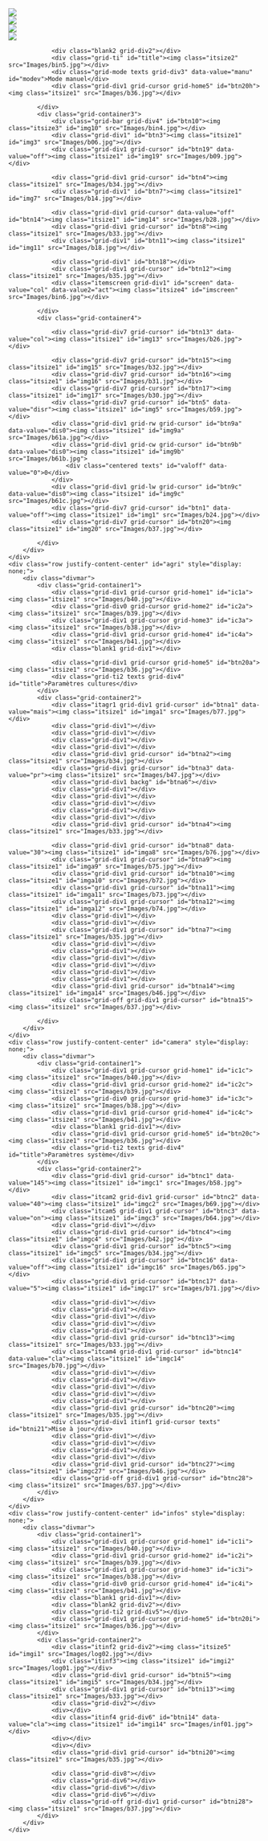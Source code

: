 <!DOCTYPE html>
<html>
<head>
	<meta charset="utf-8">
	<meta name="viewport" content="width=device width, initial-scale=1">
	<title>Interface Cormiers</title>
	<link rel="stylesheet" href="https://maxcdn.bootstrapcdn.com/bootstrap/4.0.0/css/bootstrap.min.css" integrity="sha384-Gn5384xqQ1aoWXA+058RXPxPg6fy4IWvTNh0E263XmFcJlSAwiGgFAW/dAiS6JXm" crossorigin="anonymous">
	<link rel="stylesheet" type="text/css" href="style.css">
	<script src="https://code.jquery.com/jquery-3.2.1.slim.min.js" integrity="sha384-KJ3o2DKtIkvYIK3UENzmM7KCkRr/rE9/Qpg6aAZGJwFDMVNA/GpGFF93hXpG5KkN" crossorigin="anonymous"></script>
	<script src="https://cdnjs.cloudflare.com/ajax/libs/popper.js/1.12.9/umd/popper.min.js" integrity="sha384-ApNbgh9B+Y1QKtv3Rn7W3mgPxhU9K/ScQsAP7hUibX39j7fakFPskvXusvfa0b4Q" crossorigin="anonymous"></script>
	<script src="https://maxcdn.bootstrapcdn.com/bootstrap/4.0.0/js/bootstrap.min.js" integrity="sha384-JZR6Spejh4U02d8jOt6vLEHfe/JQGiRRSQQxSfFWpi1MquVdAyjUar5+76PVCmYl" crossorigin="anonymous"></script>
	<script src="https://ajax.googleapis.com/ajax/libs/jquery/3.5.0/jquery.min.js"></script>

</head>

<body>
	<div class="row justify-content-center" id="home" style="">
		<div class="divmar">
			<div class="grid-container1">
				<div class="grid-div0 grid-cursor grid-home1" id="ic1h"><img class="itsize1" src="Images/b40.jpg"></div>
				<div class="grid-div1 grid-cursor grid-home2" id="ic2h"><img class="itsize1" src="Images/b39.jpg"></div>
				<div class="grid-div1 grid-cursor grid-home3" id="ic3h"><img class="itsize1" src="Images/b38.jpg"></div>
				<div class="grid-div1 grid-cursor grid-home4" id="ic4h"><img class="itsize1" src="Images/b41.jpg"></div>
				<div class="blank1 grid-div1"></div>
				
				<div class="blank2 grid-div2"></div>
				<div class="grid-ti" id="title"><img class="itsize2" src="Images/bin5.jpg"></div>
				<div class="grid-mode texts grid-div3" data-value="manu" id="modev">Mode manuel</div>
				<div class="grid-div1 grid-cursor grid-home5" id="btn20h"><img class="itsize1" src="Images/b36.jpg"></div>

			</div>
			<div class="grid-container3">
				<div class="grid-bar grid-div4" id="btn10"><img class="itsize3" id="img10" src="Images/bin4.jpg"></div>
				<div class="grid-div1" id="btn3"><img class="itsize1" id="img3" src="Images/b06.jpg"></div>
				<div class="grid-div1 grid-cursor" id="btn19" data-value="off"><img class="itsize1" id="img19" src="Images/b09.jpg"></div>
				
				<div class="grid-div1 grid-cursor" id="btn4"><img class="itsize1" src="Images/b34.jpg"></div>
				<div class="grid-div1" id="btn7"><img class="itsize1" id="img7" src="Images/b14.jpg"></div>
				
				<div class="grid-div1 grid-cursor" data-value="off" id="btn14"><img class="itsize1" id="img14" src="Images/b28.jpg"></div>
				<div class="grid-div1 grid-cursor" id="btn8"><img class="itsize1" src="Images/b33.jpg"></div>
				<div class="grid-div1" id="btn11"><img class="itsize1" id="img11" src="Images/b18.jpg"></div>
				
				<div class="grid-div1" id="btn18"></div>
				<div class="grid-div1 grid-cursor" id="btn12"><img class="itsize1" src="Images/b35.jpg"></div>
				<div class="itemscreen grid-div1" id="screen" data-value="col" data-value2="act"><img class="itsize4" id="imscreen" src="Images/bin6.jpg"></div>

			</div>
			<div class="grid-container4">

				<div class="grid-div7 grid-cursor" id="btn13" data-value="col"><img class="itsize1" id="img13" src="Images/b26.jpg"></div>
				
				<div class="grid-div7 grid-cursor" id="btn15"><img class="itsize1" id="img15" src="Images/b32.jpg"></div>
				<div class="grid-div7 grid-cursor" id="btn16"><img class="itsize1" id="img16" src="Images/b31.jpg"></div>
				<div class="grid-div7 grid-cursor" id="btn17"><img class="itsize1" id="img17" src="Images/b30.jpg"></div>
				<div class="grid-div7 grid-cursor" id="btn5" data-value="disr"><img class="itsize1" id="img5" src="Images/b59.jpg"></div>
				<div class="grid-div1 grid-rw grid-cursor" id="btn9a" data-value="dis0"><img class="itsize1" id="img9a" src="Images/b61a.jpg"></div>
				<div class="grid-div1 grid-cw grid-cursor" id="btn9b" data-value="dis0"><img class="itsize1" id="img9b" src="Images/b61b.jpg">
					<div class="centered texts" id="valoff" data-value="0">0</div>
				</div>
				<div class="grid-div1 grid-lw grid-cursor" id="btn9c" data-value="dis0"><img class="itsize1" id="img9c" src="Images/b61c.jpg"></div>
				<div class="grid-div7 grid-cursor" id="btn1" data-value="off"><img class="itsize1" id="img1" src="Images/b24.jpg"></div>
				<div class="grid-div7 grid-cursor" id="btn20"><img class="itsize1" id="img20" src="Images/b37.jpg"></div>
				
			</div>
		</div>
	</div>
	<div class="row justify-content-center" id="agri" style="display: none;">
		<div class="divmar">
			<div class="grid-container1">
				<div class="grid-div1 grid-cursor grid-home1" id="ic1a"><img class="itsize1" src="Images/b40.jpg"></div>
				<div class="grid-div0 grid-cursor grid-home2" id="ic2a"><img class="itsize1" src="Images/b39.jpg"></div>
				<div class="grid-div1 grid-cursor grid-home3" id="ic3a"><img class="itsize1" src="Images/b38.jpg"></div>
				<div class="grid-div1 grid-cursor grid-home4" id="ic4a"><img class="itsize1" src="Images/b41.jpg"></div>
				<div class="blank1 grid-div1"></div>
				
				<div class="grid-div1 grid-cursor grid-home5" id="btn20a"><img class="itsize1" src="Images/b36.jpg"></div>
				<div class="grid-ti2 texts grid-div4" id="title">Paramètres cultures</div>
			</div>
			<div class="grid-container2">
				<div class="itagr1 grid-div1 grid-cursor" id="btna1" data-value="mais"><img class="itsize1" id="imga1" src="Images/b77.jpg"></div>
				<div class="grid-div1"></div>
				<div class="grid-div1"></div>
				<div class="grid-div1"></div>
				<div class="grid-div1"></div>
				<div class="grid-div1 grid-cursor" id="btna2"><img class="itsize1" src="Images/b34.jpg"></div>
				<div class="grid-div1 grid-cursor" id="btna3" data-value="pr"><img class="itsize1" src="Images/b47.jpg"></div>
				<div class="grid-div1 backg" id="btna6"></div>
				<div class="grid-div1"></div>
				<div class="grid-div1"></div>
				<div class="grid-div1"></div>
				<div class="grid-div1"></div>
				<div class="grid-div1"></div>
				<div class="grid-div1 grid-cursor" id="btna4"><img class="itsize1" src="Images/b33.jpg"></div>
				
				<div class="grid-div1 grid-cursor" id="btna8" data-value="30"><img class="itsize1" id="imga8" src="Images/b76.jpg"></div>
				<div class="grid-div1 grid-cursor" id="btna9"><img class="itsize1" id="imga9" src="Images/b75.jpg"></div>
				<div class="grid-div1 grid-cursor" id="btna10"><img class="itsize1" id="imga10" src="Images/b72.jpg"></div>
				<div class="grid-div1 grid-cursor" id="btna11"><img class="itsize1" id="imga11" src="Images/b73.jpg"></div>
				<div class="grid-div1 grid-cursor" id="btna12"><img class="itsize1" id="imga12" src="Images/b74.jpg"></div>
				<div class="grid-div1"></div>
				<div class="grid-div1"></div>
				<div class="grid-div1 grid-cursor" id="btna7"><img class="itsize1" src="Images/b35.jpg"></div>
				<div class="grid-div1"></div>
				<div class="grid-div1"></div>
				<div class="grid-div1"></div>
				<div class="grid-div1"></div>
				<div class="grid-div1"></div>
				<div class="grid-div1"></div>
				<div class="grid-div1 grid-cursor" id="btna14"><img class="itsize1" id="imga14" src="Images/b46.jpg"></div>
				<div class="grid-off grid-div1 grid-cursor" id="btna15"><img class="itsize1" src="Images/b37.jpg"></div>
				
			</div>
		</div>
	</div>
	<div class="row justify-content-center" id="camera" style="display: none;">
		<div class="divmar">
			<div class="grid-container1">
				<div class="grid-div1 grid-cursor grid-home1" id="ic1c"><img class="itsize1" src="Images/b40.jpg"></div>
				<div class="grid-div1 grid-cursor grid-home2" id="ic2c"><img class="itsize1" src="Images/b39.jpg"></div>
				<div class="grid-div0 grid-cursor grid-home3" id="ic3c"><img class="itsize1" src="Images/b38.jpg"></div>
				<div class="grid-div1 grid-cursor grid-home4" id="ic4c"><img class="itsize1" src="Images/b41.jpg"></div>
				<div class="blank1 grid-div1"></div>
				<div class="grid-div1 grid-cursor grid-home5" id="btn20c"><img class="itsize1" src="Images/b36.jpg"></div>
				<div class="grid-ti2 texts grid-div4" id="title">Paramètres système</div>
			</div>
			<div class="grid-container2">
				<div class="grid-div1 grid-cursor" id="btnc1" data-value="145"><img class="itsize1" id="imgc1" src="Images/b58.jpg"></div>
				<div class="itcam2 grid-div1 grid-cursor" id="btnc2" data-value="40"><img class="itsize1" id="imgc2" src="Images/b69.jpg"></div>
				<div class="itcam5 grid-div1 grid-cursor" id="btnc3" data-value="on"><img class="itsize1" id="imgc3" src="Images/b64.jpg"></div>
				<div class="grid-div1"></div>
				<div class="grid-div1 grid-cursor" id="btnc4"><img class="itsize1" id="imgc4" src="Images/b42.jpg"></div>
				<div class="grid-div1 grid-cursor" id="btnc5"><img class="itsize1" id="imgc5" src="Images/b34.jpg"></div>
				<div class="grid-div1 grid-cursor" id="btnc16" data-value="off"><img class="itsize1" id="imgc16" src="Images/b65.jpg"></div>
				<div class="grid-div1 grid-cursor" id="btnc17" data-value="5"><img class="itsize1" id="imgc17" src="Images/b71.jpg"></div>
				
				<div class="grid-div1"></div>
				<div class="grid-div1"></div>
				<div class="grid-div1"></div>
				<div class="grid-div1"></div>
				<div class="grid-div1"></div>
				<div class="grid-div1 grid-cursor" id="btnc13"><img class="itsize1" src="Images/b33.jpg"></div>
				<div class="itcam4 grid-div1 grid-cursor" id="btnc14" data-value="cla"><img class="itsize1" id="imgc14" src="Images/b70.jpg"></div>
				<div class="grid-div1"></div>
				<div class="grid-div1"></div>
				<div class="grid-div1"></div>
				<div class="grid-div1"></div>
				<div class="grid-div1"></div>
				<div class="grid-div1 grid-cursor" id="btnc20"><img class="itsize1" src="Images/b35.jpg"></div>
				<div class="grid-div1 itinf1 grid-cursor texts" id="btni21">Mise à jour</div>
				<div class="grid-div1"></div>
				<div class="grid-div1"></div>
				<div class="grid-div1"></div>
				<div class="grid-div1"></div>
				<div class="grid-div1 grid-cursor" id="btnc27"><img class="itsize1" id="imgc27" src="Images/b46.jpg"></div>
				<div class="grid-off grid-div1 grid-cursor" id="btnc28"><img class="itsize1" src="Images/b37.jpg"></div>
			</div>
		</div>
	</div>
	<div class="row justify-content-center" id="infos" style="display: none;">
		<div class="divmar">
			<div class="grid-container1">
				<div class="grid-div1 grid-cursor grid-home1" id="ic1i"><img class="itsize1" src="Images/b40.jpg"></div>
				<div class="grid-div1 grid-cursor grid-home2" id="ic2i"><img class="itsize1" src="Images/b39.jpg"></div>
				<div class="grid-div1 grid-cursor grid-home3" id="ic3i"><img class="itsize1" src="Images/b38.jpg"></div>
				<div class="grid-div0 grid-cursor grid-home4" id="ic4i"><img class="itsize1" src="Images/b41.jpg"></div>
				<div class="blank1 grid-div1"></div>
				<div class="blank2 grid-div2"></div>
				<div class="grid-ti2 grid-div5"></div>
				<div class="grid-div1 grid-cursor grid-home5" id="btn20i"><img class="itsize1" src="Images/b36.jpg"></div>
			</div>
			<div class="grid-container2">
				<div class="itinf2 grid-div2"><img class="itsize5" id="imgi1" src="Images/log02.jpg"></div>
				<div class="itinf3"><img class="itsize1" id="imgi2" src="Images/log01.jpg"></div>
				<div class="grid-div1 grid-cursor" id="btni5"><img class="itsize1" id="imgi5" src="Images/b34.jpg"></div>
				<div class="grid-div1 grid-cursor" id="btni13"><img class="itsize1" src="Images/b33.jpg"></div>
				<div class="grid-div2"></div>
				<div></div>
				<div class="itinf4 grid-div6" id="btni14" data-value="cla"><img class="itsize1" id="imgi14" src="Images/inf01.jpg"></div>
				<div></div>
				<div></div>
				<div class="grid-div1 grid-cursor" id="btni20"><img class="itsize1" src="Images/b35.jpg"></div>
				
				<div class="grid-div8"></div>
				<div class="grid-div6"></div>
				<div class="grid-div6"></div>
				<div class="grid-div6"></div>
				<div class="grid-off grid-div1 grid-cursor" id="btni28"><img class="itsize1" src="Images/b37.jpg"></div>
			</div>
		</div>
	</div>
</body>
</html>

<script>
	$(document).ready(function(){
		$('#btn1').click(function(){
			var value = document.getElementById('btn1').getAttribute('data-value');
			var value2 = document.getElementById('btn5').getAttribute('data-value');
			if (value == "off") {
				$('#img1').attr('src','Images/b23.jpg');
				document.getElementById('btn1').setAttribute('data-value','on');
				if (value2 == "disr") {
					$('#img5').attr('src','Images/b19.jpg');
					document.getElementById('btn5').setAttribute('data-value','r');
				} else {
					$('#img5').attr('src','Images/b20.jpg');
					document.getElementById('btn5').setAttribute('data-value','l');
				}	
				$('#img9a').attr('src','Images/b22a.jpg');
				document.getElementById('btn9a').setAttribute('data-value','0');
				$('#img9b').attr('src','Images/b22b.jpg');
				document.getElementById('btn9b').setAttribute('data-value','0');
				$('#img9c').attr('src','Images/b22c.jpg');
				document.getElementById('btn9c').setAttribute('data-value','0');
			} else {
				$('#img1').attr('src','Images/b24.jpg');
				document.getElementById('btn1').setAttribute('data-value','off');
				if (value2 == "r") {
					$('#img5').attr('src','Images/b59.jpg');
					document.getElementById('btn5').setAttribute('data-value','disr');
				} else {
					$('#img5').attr('src','Images/b60.jpg');
					document.getElementById('btn5').setAttribute('data-value','disl');
				}	
				$('#img9a').attr('src','Images/b61a.jpg');
				document.getElementById('btn9a').setAttribute('data-value','dis0');
				$('#img9b').attr('src','Images/b61b.jpg');
				document.getElementById('btn9b').setAttribute('data-value','dis0');
				$('#img9c').attr('src','Images/b61c.jpg');
				document.getElementById('btn9c').setAttribute('data-value','dis0');
			}
		});
		$('#btn5').click(function(){
			var value = document.getElementById('btn5').getAttribute('data-value');
			if (value !== "disr" && value !== "disl") {
				if (value == "r") {
					$('#img5').attr('src','Images/b20.jpg');
					document.getElementById('btn5').setAttribute('data-value','l');
				} else {
					$('#img5').attr('src','Images/b19.jpg');
					document.getElementById('btn5').setAttribute('data-value','r');
				}
			}
		});
		$('#btn9a').click(function(){
			var value = parseInt(document.getElementById('valoff').getAttribute('data-value'));
			value = value + 5;
			document.getElementById('valoff').setAttribute('data-value',value);
			$('#valoff').text(value);
		});
		$('#btn9c').click(function(){
			var value = parseInt(document.getElementById('valoff').getAttribute('data-value'));
			if (value > 4) {
				value = value - 5;
				document.getElementById('valoff').setAttribute('data-value',value);
				$('#valoff').text(value);
			}
		});
		$('#btn13').click(function(){
			var value = document.getElementById('btn13').getAttribute('data-value');
			var screenval = document.getElementById('screen').getAttribute('data-value2');
			if (value == "col") {
				$('#img13').attr('src','Images/b27.jpg');
				if (screenval == "act") {
					$('#imscreen').attr('src','Images/bin7.jpg');
				}
				document.getElementById('btn13').setAttribute('data-value','blk');
				document.getElementById('screen').setAttribute('data-value','blk');
			} else {
				$('#img13').attr('src','Images/b26.jpg');
				if (screenval == "act") {
					$('#imscreen').attr('src','Images/bin6.jpg');
				}
				document.getElementById('btn13').setAttribute('data-value','col');
				document.getElementById('screen').setAttribute('data-value','col');
			}
		});
		$('#btn20h').click(function(){
			var value = document.getElementById('modev').getAttribute('data-value');
			if (value == "manu") {
				$('#modev').text('Mode auto');
				document.getElementById('modev').setAttribute('data-value','auto');
				$('#img14').attr('src','Images/b28.jpg');
				document.getElementById('btn14').setAttribute('data-value','off');
			} else {
				$('#modev').text('Mode manuel');
				document.getElementById('modev').setAttribute('data-value','manu');
				$('#img14').attr('src','Images/b28.jpg');
				document.getElementById('btn14').setAttribute('data-value','off');
			}
		});
		$('#btn14').click(function(){
			var value = document.getElementById('btn14').getAttribute('data-value');
			if (value == "off") {
				$('#img14').attr('src','Images/b29.jpg');
				document.getElementById('btn14').setAttribute('data-value','on');
				$('#modev').text('Mode palpeur');
				document.getElementById('modev').setAttribute('data-value','palp');
			} else {
				$('#img14').attr('src','Images/b28.jpg');
				document.getElementById('btn14').setAttribute('data-value','off');
				$('#modev').text('Mode manuel');
				document.getElementById('modev').setAttribute('data-value','manu');
			}
		});
		$('#btna13').click(function(){
			var value = document.getElementById('btna13').getAttribute('data-value');
			if (value == "col") {
				$('#imga13').attr('src','Images/b27.jpg');
				$('#imascreen').attr('src','Images/bin7.jpg');
				document.getElementById('btna13').setAttribute('data-value','blk');
			} else {
				$('#imga13').attr('src','Images/b26.jpg');
				$('#imascreen').attr('src','Images/bin6.jpg');
				document.getElementById('btna13').setAttribute('data-value','col');
			}
		});

		$('#btnc3').click(function(){
			var value = document.getElementById('btnc3').getAttribute('data-value');
			var screenval = document.getElementById('screen').getAttribute('data-value');
			if (value == "on") {
				$('#imgc3').attr('src','Images/b63.jpg');
				$('#imscreen').attr('src','Images/bin9.jpg');
				$('#img10').attr('src','Images/bin8.jpg');
				document.getElementById('btnc3').setAttribute('data-value','off');
				document.getElementById('screen').setAttribute('data-value2','des');
			} else {
				$('#imgc3').attr('src','Images/b64.jpg');
				$('#img10').attr('src','Images/bin4.jpg');
				if (screenval == "col") {
					$('#imscreen').attr('src','Images/bin6.jpg');
				} else {
					$('#imscreen').attr('src','Images/bin7.jpg');
				}
				document.getElementById('btnc3').setAttribute('data-value','on');
				document.getElementById('screen').setAttribute('data-value2','act');
			}
		});

		$('#btnc16').click(function(){
			var value = document.getElementById('btnc16').getAttribute('data-value');
			if (value == "on") {
				$('#imgc16').attr('src','Images/b65.jpg');
				document.getElementById('btnc16').setAttribute('data-value','off');
			} else {
				$('#imgc16').attr('src','Images/b66.jpg');
				document.getElementById('btnc16').setAttribute('data-value','on');
			}
		});

		$('#ic1a,#ic1c,#ic1i').click(function(){
			document.getElementById('home').setAttribute('style','');
			document.getElementById('agri').setAttribute('style','display: none;');
			document.getElementById('camera').setAttribute('style','display: none;');
			document.getElementById('infos').setAttribute('style','display: none;');
		});

		$('#ic2h,#ic2c,#ic2i').click(function(){
			document.getElementById('home').setAttribute('style','display: none;');
			document.getElementById('agri').setAttribute('style','');
			document.getElementById('camera').setAttribute('style','display: none;');
			document.getElementById('infos').setAttribute('style','display: none;');
		});

		$('#ic3h,#ic3a,#ic3i').click(function(){
			document.getElementById('home').setAttribute('style','display: none;');
			document.getElementById('agri').setAttribute('style','display: none;');
			document.getElementById('camera').setAttribute('style','');
			document.getElementById('infos').setAttribute('style','display: none;');
		});

		$('#ic4h,#ic4a,#ic4c').click(function(){
			document.getElementById('home').setAttribute('style','display: none;');
			document.getElementById('agri').setAttribute('style','display: none;');
			document.getElementById('camera').setAttribute('style','display: none;');
			document.getElementById('infos').setAttribute('style','');
		});
		$('#btn20,#btna15,#btnc28,#btni28').click(function(){
			if (confirm("Voulez-vous éteindre l'interface ?")) {
				window.close();
			}
		});
		$('#btn12,#btna7,#btnc20,#btni20').click(function(){
			alert("Ce bouton permet d'accéder au mode administrateur pour un réglage plus complexe de l'interface.\n\nCette partie n'est pas disponible pour l'utilisateur");
		});
		$('#btn8,#btna4,#btnc13,#btni5').click(function(){
			alert("Ce bouton permet d'enregistrer la configuration actuelle avec tous ses paramètres.\n\nCela permet de pouvoir ensuite de l'ouvrir rapidement et de ne pas avoir à tout reparamétrer.");
		});
		$('#btn4,#btna2,#btnc5,#btni5').click(function(){
			alert("Ce bouton permet d'accéder aux différentes configurations enregistrées.");
		});
		$('#btna1').click(function(){
			alert("Ce bouton permet d'accéder à une liste de configurations déjà pré-enregistrées.");
		});
		$('#btna3').click(function(){
			alert("Ce bouton permet d'aller modifier la couleur de la plantation de vant être détectée par la caméra.\n\nCe réglage est nécessaire afin d'ajuster la détection en fonction de la plantation et de son environnement.\n\nLa couleur sélectionnée actuellement est visible dans la case à côté, ici pour la couleur verte.");
		});
		$('#btna8').click(function(){
			alert("Ce bouton permet de renseigner la hauteur de la plantation.");
		});
		$('#btna9').click(function(){
			alert("Ce bouton permet de renseigner la largeur de la plantation.");
		});
		$('#btna10').click(function(){
			alert("Ce bouton permet de renseigner l'écartement entre rangs.");
		});
		$('#btna11').click(function(){
			alert("Ce bouton permet de renseigner la distance entre 2 plants du même rang.");
		});
		$('#btna12').click(function(){
			alert("Ce bouton permet de renseigner le nombre de rangs devant être détectés par la caméra pour le guidage.");
		});
		$('#btnc1').click(function(){
			alert("Ce bouton permet de renseigner la hauteur actuelle de la caméra.");
		});
		$('#btnc2').click(function(){
			alert("Ce bouton permet de renseigner l'angle actuelle de la caméra.");
		});
		$('#btnc17').click(function(){
			alert("Ce bouton permet de renseigner la vitesse du tracteur. Ce paramètre est utilisé quand l'utilisateur ne souhaite pas utiliser le gps.");
		});
		$('#btnc14').click(function(){
			alert("Ce bouton permet de choisir le mode de détection des couleurs de la caméra.");
		});
		$('#btn15').click(function(){
			alert("Ce bouton permet de déplacer manuellement la bineuse vers la gauche.");
		});
		$('#btn16').click(function(){
			alert("Ce bouton permet de recentrer manuellement la bineuse.");
		});
		$('#btn17').click(function(){
			alert("Ce bouton permet de déplacer manuellement la bineuse vers la droite.");
		});
		$('#btn3').click(function(){
			alert("Cette image donne la vitesse de déplacement, soit détectée par le gps, soit rentrée manuellement par l'utilisateur s'il a désactivé le gps.\n\nDans le cas d'une perte de signal par le gps, une autre image informera du problème.");
		});
		$('#btn7').click(function(){
			alert("Cette image permet de savoir si l'ensemble du guidage + bineuse est relevé ou non.");
		});
		$('#btn11').click(function(){
			alert("Cette image indique la position de la partie mobile du guidage par rapport à la partie fixe.\n\nCela permet de savoir si les vérins auront la course suffisante pour un bon fonctionnement du guidage.\n\nAussi; cette image permet de prévenir l'utilisatur d'éventuels défauts, électrique, branchement etc.");
		});
		$('#btn19').click(function(){
			alert("Cette image indique la position détectée de la bineuse par rapport aux rangs de la plantation.\n\nCette image informera aussi dans le cas où les modules de la bineuse sont trop proches de la plantation.");
		});
		$('#btn10').click(function(){
			alert("Cette barre permet de connaitre en pourcentage la qualité de détection de la plantation par la caméra.\n\nCette barre est à 0% dans le cas où la caméra est désactivée.");
		});
		$('#title').click(function(){
			alert("Cette barre donne visuellement la position latéral de l'appareil.");
		});
	});
</script>
